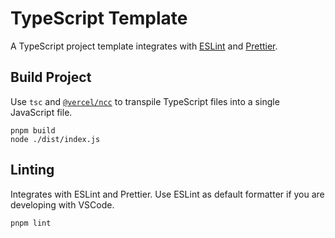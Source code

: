 # TypeScript Template

A TypeScript project template integrates with [ESLint](https://eslint.org/) and
[Prettier](https://prettier.io/).

## Build Project

Use `tsc` and [`@vercel/ncc`](https://github.com/vercel/ncc) to transpile TypeScript files into a
single JavaScript file.

```shell
pnpm build
node ./dist/index.js
```

## Linting

Integrates with ESLint and Prettier. Use ESLint as default formatter if you are developing with
VSCode.

```shell
pnpm lint
```
